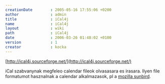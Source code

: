 ```yaml
---
creationDate        : 2005-05-16 17:55:06 +0200 
author              : admin 
title               : iCal4j 
name                : iCal4j 
layout              : wiki 
path                : iCal4j 
date                : 2006-03-26 01:48:02 +0100 
version             : 1 
creator             : kocka 
---
```

[http://ical4j.sourceforge.net/](http://ical4j.sourceforge.net/)

iCal szabvanynak megfeleo calendar fileok olvasasara es irasara. Ilyen file formatumot hasznalnak a calendar alkalmazasok, pl a [mozilla sunbird](http://www.mozilla.org/projects/calendar/).

